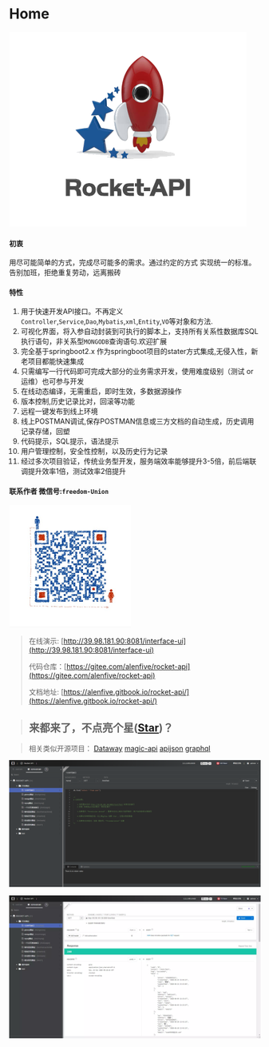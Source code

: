 # Home

![](.gitbook/assets/QQ图片20201119194317.png)



#### 初衷

用尽可能简单的方式，完成尽可能多的需求。通过约定的方式 实现统一的标准。告别加班，拒绝重复劳动，远离搬砖

#### 特性

1. 用于快速开发API接口。不再定义`Controller`,`Service`,`Dao`,`Mybatis`,`xml`,`Entity`,`VO`等对象和方法.
2. 可视化界面，将入参自动封装到可执行的脚本上，支持所有关系性数据库SQL执行语句，非关系型`MONGODB`查询语句.欢迎扩展
3. 完全基于springboot2.x 作为springboot项目的stater方式集成,无侵入性，新老项目都能快速集成
4. 只需编写一行代码即可完成大部分的业务需求开发，使用难度级别（测试 or 运维）也可参与开发
5. 在线动态编译，无需重启，即时生效，多数据源操作
6. 版本控制,历史记录比对，回滚等功能
7. 远程一键发布到线上环境
8. 线上POSTMAN调试,保存POSTMAN信息或三方文档的自动生成，历史调用记录存储，回塑
9. 代码提示，SQL提示，语法提示
10. 用户管理控制，安全性控制，以及历史行为记录
11. 经过多次项目验证，传统业务型开发，服务端效率能够提升3-5倍，前后端联调提升效率1倍，测试效率2倍提升 

#### 联系作者 微信号:`freedom-Union`

![](<.gitbook/assets/image (14).png>)

> 在线演示: [http://39.98.181.90:8081/interface-ui](http://39.98.181.90:8081/interface-ui)
>
> 代码仓库：[https://gitee.com/alenfive/rocket-api](https://gitee.com/alenfive/rocket-api)
>
> 文档地址:  [https://alenfive.gitbook.io/rocket-api/](https://alenfive.gitbook.io/rocket-api/)

> ## 来都来了，不点亮个星([Star](https://gitee.com/alenfive/rocket-api))？

> 相关类似开源项目： [Dataway](https://www.hasor.net/doc/pages/viewpage.action?pageId=1573290) [magic-api](http://www.ssssssss.org/intro.html) [apijson](http://apijson.org) [graphql](https://graphql.cn)

![编辑器模式](<.gitbook/assets/image (5).png>)

![POSTMAN 模式](<.gitbook/assets/image (4).png>)



